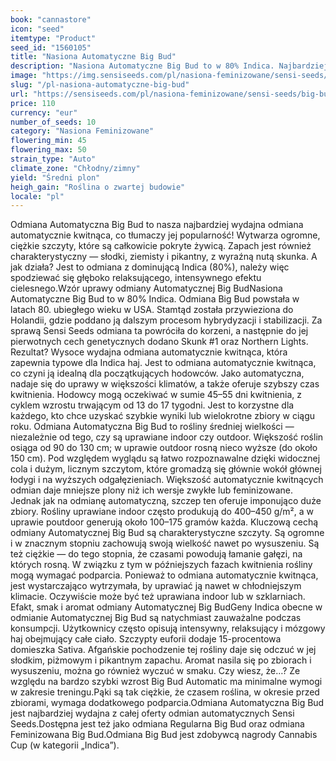 ```yaml
---
book: "cannastore"
icon: "seed"
itemtype: "Product"
seed_id: "1560105"
title: "Nasiona Automatyczne Big Bud"
description: "Nasiona Automatyczne Big Bud to w 80% Indica. Najbardziej wydajna odmiana automatyczna z oferty Sensi Seeds. Zapewnia silny, relaksujący haj."
image: "https://img.sensiseeds.com/pl/nasiona-feminizowane/sensi-seeds/big-bud-automatic-image.png"
slug: "/pl-nasiona-automatyczne-big-bud"
url: "https://sensiseeds.com/pl/nasiona-feminizowane/sensi-seeds/big-bud-automatic?a_aid=cannastore"
price: 110
currency: "eur"
number_of_seeds: 10
category: "Nasiona Feminizowane"
flowering_min: 45
flowering_max: 50
strain_type: "Auto"
climate_zone: "Chłodny/zimny"
yield: "Średni plon"
heigh_gain: "Roślina o zwartej budowie"
locale: "pl"
---
```

Odmiana Automatyczna Big Bud to nasza najbardziej wydajna odmiana automatycznie kwitnąca, co tłumaczy jej popularność! Wytwarza ogromne, ciężkie szczyty, które są całkowicie pokryte żywicą. Zapach jest również charakterystyczny — słodki, ziemisty i pikantny, z wyraźną nutą skunka. A jak działa? Jest to odmiana z dominującą Indica (80%), należy więc spodziewać się głęboko relaksującego, intensywnego efektu cielesnego.Wzór uprawy odmiany Automatycznej Big BudNasiona Automatyczne Big Bud to w 80% Indica. Odmiana Big Bud powstała w latach 80. ubiegłego wieku w USA. Stamtąd została przywieziona do Holandii, gdzie poddano ją dalszym procesom hybrydyzacji i stabilizacji. Za sprawą Sensi Seeds odmiana ta powróciła do korzeni, a następnie do jej pierwotnych cech genetycznych dodano Skunk #1 oraz Northern Lights. Rezultat? Wysoce wydajna odmiana automatycznie kwitnąca, która zapewnia typowe dla Indica haj. Jest to odmiana automatycznie kwitnąca, co czyni ją idealną dla początkujących hodowców. Jako automatyczna, nadaje się do uprawy w większości klimatów, a także oferuje szybszy czas kwitnienia. Hodowcy mogą oczekiwać w sumie 45–55 dni kwitnienia, z cyklem wzrostu trwającym od 13 do 17 tygodni. Jest to korzystne dla każdego, kto chce uzyskać szybkie wyniki lub wielokrotne zbiory w ciągu roku. Odmiana Automatyczna Big Bud to rośliny średniej wielkości — niezależnie od tego, czy są uprawiane indoor czy outdoor. Większość roślin osiąga od 90 do 130 cm; w uprawie outdoor rosną nieco wyższe (do około 150 cm). Pod względem wyglądu są łatwo rozpoznawalne dzięki widocznej cola i dużym, licznym szczytom, które gromadzą się głównie wokół głównej łodygi i na wyższych odgałęzieniach. Większość automatycznie kwitnących odmian daje mniejsze plony niż ich wersje zwykłe lub feminizowane. Jednak jak na odmianę automatyczną, szczep ten oferuje imponująco duże zbiory. Rośliny uprawiane indoor często produkują do 400–450 g/m², a w uprawie poutdoor generują około 100–175 gramów każda. Kluczową cechą odmiany Automatycznej Big Bud są charakterystyczne szczyty. Są ogromne i w znacznym stopniu zachowują swoją wielkość nawet po wysuszeniu. Są też ciężkie — do tego stopnia, że czasami powodują łamanie gałęzi, na których rosną. W związku z tym w późniejszych fazach kwitnienia rośliny mogą wymagać podparcia. Ponieważ to odmiana automatycznie kwitnąca, jest wystarczająco wytrzymała, by uprawiać ją nawet w chłodniejszym klimacie. Oczywiście może być też uprawiana indoor lub w szklarniach. Efakt, smak i aromat odmiany Automatycznej Big BudGeny Indica obecne w odmianie Automatycznej Big Bud są natychmiast zauważalne podczas konsumpcji. Użytkownicy często opisują intensywny, relaksujący i mózgowy haj obejmujący całe ciało. Szczypty euforii dodaje 15-procentowa domieszka Sativa. Afgańskie pochodzenie tej rośliny daje się odczuć w jej słodkim, piżmowym i pikantnym zapachu. Aromat nasila się po zbiorach i wysuszeniu, można go również wyczuć w smaku. Czy wiesz, że…? Ze względu na bardzo szybki wzrost Big Bud Automatic ma minimalne wymogi w zakresie treningu.Pąki są tak ciężkie, że czasem roślina, w okresie przed zbiorami, wymaga dodatkowego podparcia.Odmiana Automatyczna Big Bud jest najbardziej wydajna z całej oferty odmian automatycznych Sensi Seeds.Dostępna jest też jako odmiana Regularna Big Bud oraz odmiana Feminizowana Big Bud.Odmiana Big Bud jest zdobywcą nagrody Cannabis Cup (w kategorii „Indica”).
